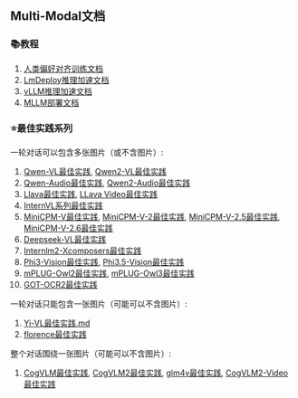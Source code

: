 ## Multi-Modal文档

### 📚教程
1. [人类偏好对齐训练文档](人类偏好对齐训练文档.md)
2. [LmDeploy推理加速文档](LmDeploy推理加速文档.md)
3. [vLLM推理加速文档](vLLM推理加速文档.md)
4. [MLLM部署文档](MLLM部署文档.md)


### ⭐️最佳实践系列

一轮对话可以包含多张图片（或不含图片）:
1. [Qwen-VL最佳实践](qwen-vl最佳实践.md), [Qwen2-VL最佳实践](qwen2-vl最佳实践.md)
2. [Qwen-Audio最佳实践](qwen-audio最佳实践.md), [Qwen2-Audio最佳实践](https://github.com/modelscope/ms-swift/issues/1653)
3. [Llava最佳实践](llava最佳实践.md), [LLava Video最佳实践](llava-video最佳实践.md)
4. [InternVL系列最佳实践](internvl最佳实践.md)
5. [MiniCPM-V最佳实践](minicpm-v最佳实践.md), [MiniCPM-V-2最佳实践](minicpm-v-2最佳实践.md), [MiniCPM-V-2.5最佳实践](minicpm-v-2.5最佳实践.md), [MiniCPM-V-2.6最佳实践](https://github.com/modelscope/ms-swift/issues/1613)
6. [Deepseek-VL最佳实践](deepseek-vl最佳实践.md)
7. [Internlm2-Xcomposers最佳实践](internlm-xcomposer2最佳实践.md)
8. [Phi3-Vision最佳实践](phi3-vision最佳实践.md), [Phi3.5-Vision最佳实践](https://github.com/modelscope/ms-swift/issues/1809)
9. [mPLUG-Owl2最佳实践](mplug-owl2最佳实践.md), [mPLUG-Owl3最佳实践](https://github.com/modelscope/ms-swift/issues/1969)
10. [GOT-OCR2最佳实践](https://github.com/modelscope/ms-swift/issues/2122)



一轮对话只能包含一张图片（可能可以不含图片）:
1. [Yi-VL最佳实践.md](yi-vl最佳实践.md)
2. [florence最佳实践](florence最佳实践.md)

整个对话围绕一张图片（可能可以不含图片）:
1. [CogVLM最佳实践](cogvlm最佳实践.md), [CogVLM2最佳实践](cogvlm2最佳实践.md), [glm4v最佳实践](glm4v最佳实践.md), [CogVLM2-Video最佳实践](cogvlm2-video最佳实践.md)
